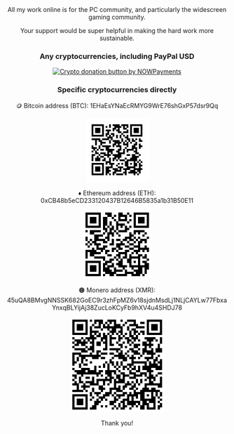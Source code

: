 <div align="center"

All my work online is for the PC community, and particularly the widescreen gaming community.

Your support would be super helpful in making the hard work more sustainable.


### Any cryptocurrencies, including PayPal USD

<a href="https://nowpayments.io/donation/rose" target="_blank">
<img src="https://nowpayments.io/images/embeds/donation-button-white.svg" alt="Crypto donation button by NOWPayments"></a>

### Specific cryptocurrencies directly

:coin: Bitcoin address (BTC): 1EHaEsYNaEcRMYG9WrE76shGxP57dsr9Qq

<img src="/donations/BTC.png" alt="BTC"/>


:diamonds: Ethereum address (ETH): 0xCB48b5eCD233120437B12646B5835a1b31B50E11

![](/donations/ETH.png)


:orange_circle: Monero address (XMR): 45uQA8BMvgNNSSK682GoEC9r3zhFpMZ6v18sjdnMsdLj1NLjCAYLw77FbxaYnxqBLYijAj38ZucLoKCyFb9hXV4u4SHDJ78

![](/donations/XMR.png)

Thank you!

</div>
